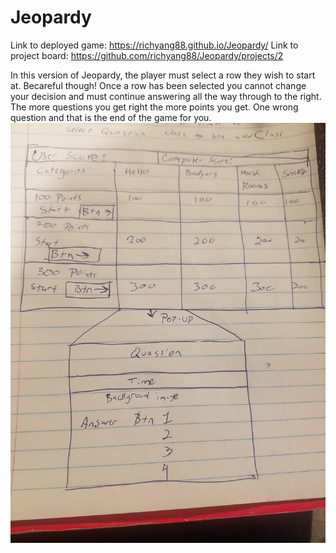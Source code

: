 # Jeopardy
Link to deployed game: https://richyang88.github.io/Jeopardy/
Link to project board: https://github.com/richyang88/Jeopardy/projects/2

In this version of Jeopardy, the player must select a row they wish to start at. Becareful though! Once a row has been selected you cannot change your decision and must continue answering all the way through to the right.
The more questions you get right the more points you get. One wrong question and that is the end of the game for you.
![Image](https://github.com/richyang88/Jeopardy/blob/master/images/wireFrame.jpg)

